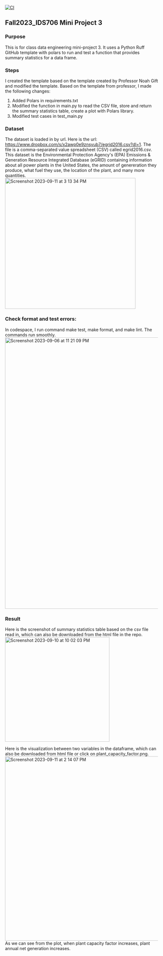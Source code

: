 [![CI](https://github.com/nogibjj/Fall2023_IDS706_MiniProject3_JiayiZhou/actions/workflows/cicd.yml/badge.svg)](https://github.com/nogibjj/Fall2023_IDS706_MiniProject3_JiayiZhou/actions/workflows/cicd.yml)
## Fall2023_IDS706 Mini Project 3

### Purpose
This is for class data engineering mini-project 3. It uses a Python Ruff GitHub template with polars to run and test a function that provides summary statistics for a data frame.

### Steps
I created the template based on the template created by Professor Noah Gift and modified the template. Based on the template from professor, I made the following changes:
1. Added Polars in requirements.txt
2. Modified the function in main.py to read the CSV file, store and return the summary statistics table, create a plot with Polars library.
3. Modified test cases in test_main.py

### Dataset
The dataset is loaded in by url.  Here is the url: https://www.dropbox.com/s/x2awp0e9znsyub7/egrid2016.csv?dl=1. The file is a comma-separated value spreadsheet (CSV) called egrid2016.csv. This dataset is the Environmental Protection Agency's (EPA) Emissions & Generation Resource Integrated Database (eGRID) containing information about all power plants in the United States, the amount of genereration they produce, what fuel they use, the location of the plant, and many more quantities.  
<img width="430" alt="Screenshot 2023-09-11 at 3 13 34 PM" src="https://github.com/nogibjj/Fall2023_IDS706_MiniProject2_JiayiZhou/assets/143651921/c1a45b64-1c5f-424f-91ee-f302fcc5a5cb">

### Check format and test errors:
In codespace, I run command make test, make format, and make lint. The commands run smoothly.
<img width="892" alt="Screenshot 2023-09-06 at 11 21 09 PM" src="https://github.com/nogibjj/Fall2023_IDS706_MiniProject2_JiayiZhou/assets/143651921/700df81e-94c5-4d79-85f6-89e9b811bb54">

### Result
Here is the screenshot of summary statistics table based on the csv file read in, which can also be downloaded from the html file in the repo.  
<img width="344" alt="Screenshot 2023-09-10 at 10 02 03 PM" src="https://github.com/nogibjj/Fall2023_IDS706_MiniProject2_JiayiZhou/assets/143651921/a07ab619-e63b-457e-88bb-515d03ce5949">

Here is the visualization between two variables in the dataframe, which can also be downloaded from html file or click on plant_capacity_factor.png.  
<img width="606" alt="Screenshot 2023-09-11 at 2 14 07 PM" src="https://github.com/nogibjj/Fall2023_IDS706_MiniProject2_JiayiZhou/assets/143651921/858fd105-417e-49c7-8d71-a9b97ff7a328">  
As we can see from the plot, when plant capacity factor increases, plant annual net generation increases.



